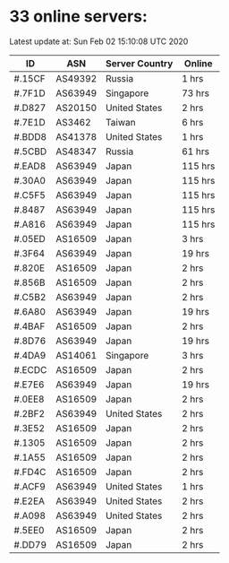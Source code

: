 # 33 online servers:

Latest update at: Sun Feb 02 15:10:08 UTC 2020

| ID | ASN | Server Country | Online |
| -- | --- | -------------- | ------ |
| #.15CF | AS49392 | Russia | 1 hrs |
| #.7F1D | AS63949 | Singapore | 73 hrs |
| #.D827 | AS20150 | United States | 2 hrs |
| #.7E1D | AS3462 | Taiwan | 6 hrs |
| #.BDD8 | AS41378 | United States | 1 hrs |
| #.5CBD | AS48347 | Russia | 61 hrs |
| #.EAD8 | AS63949 | Japan | 115 hrs |
| #.30A0 | AS63949 | Japan | 115 hrs |
| #.C5F5 | AS63949 | Japan | 115 hrs |
| #.8487 | AS63949 | Japan | 115 hrs |
| #.A816 | AS63949 | Japan | 115 hrs |
| #.05ED | AS16509 | Japan | 3 hrs |
| #.3F64 | AS63949 | Japan | 19 hrs |
| #.820E | AS16509 | Japan | 2 hrs |
| #.856B | AS16509 | Japan | 2 hrs |
| #.C5B2 | AS63949 | Japan | 2 hrs |
| #.6A80 | AS63949 | Japan | 19 hrs |
| #.4BAF | AS16509 | Japan | 2 hrs |
| #.8D76 | AS63949 | Japan | 19 hrs |
| #.4DA9 | AS14061 | Singapore | 3 hrs |
| #.ECDC | AS16509 | Japan | 2 hrs |
| #.E7E6 | AS63949 | Japan | 19 hrs |
| #.0EE8 | AS16509 | Japan | 2 hrs |
| #.2BF2 | AS63949 | United States | 2 hrs |
| #.3E52 | AS16509 | Japan | 2 hrs |
| #.1305 | AS16509 | Japan | 2 hrs |
| #.1A55 | AS16509 | Japan | 2 hrs |
| #.FD4C | AS16509 | Japan | 2 hrs |
| #.ACF9 | AS63949 | United States | 1 hrs |
| #.E2EA | AS63949 | United States | 2 hrs |
| #.A098 | AS63949 | United States | 2 hrs |
| #.5EE0 | AS16509 | Japan | 2 hrs |
| #.DD79 | AS16509 | Japan | 2 hrs |

